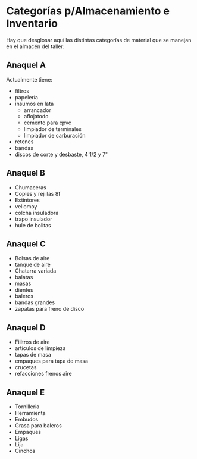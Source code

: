 # Categorías p/Almacenamiento e Inventario

Hay que desglosar aquí las distintas categorías de material que se manejan en el almacén del taller:

## Anaquel A

Actualmente tiene:

* filtros
* papelería
* insumos en lata
  * arrancador
  * aflojatodo
  * cemento para cpvc
  * limpiador de terminales
  * limpiador de carburación
* retenes
* bandas
* discos de corte y desbaste, 4 1/2 y 7"

## Anaquel B

* Chumaceras
* Coples y rejillas 8f
* Extintores
* vellomoy
* colcha insuladora
* trapo insulador
* hule de bolitas

## Anaquel C

* Bolsas de aire
* tanque de aire
* Chatarra variada
* balatas
* masas
* dientes
* baleros
* bandas grandes
* zapatas para freno de disco

## Anaquel D

* Fiiltros de aire
* articulos de limpieza
* tapas de masa
* empaques para tapa de masa
* crucetas
* refacciones frenos aire

## Anaquel E

* Tornilleria
* Herramienta
* Embudos
* Grasa para baleros
* Empaques
* Ligas
* Lija
* Cinchos
